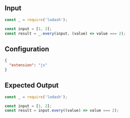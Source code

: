 
## Input
```javascript input
const _ = require('lodash');

const input = [1, 2];
const result = _.every(input, (value) => value === 2);
```

## Configuration
```json configuration
{
  "extension": "js"
}
```

## Expected Output
```javascript expected output
const _ = require('lodash');

const input = [1, 2];
const result = input.every((value) => value === 2);
```
